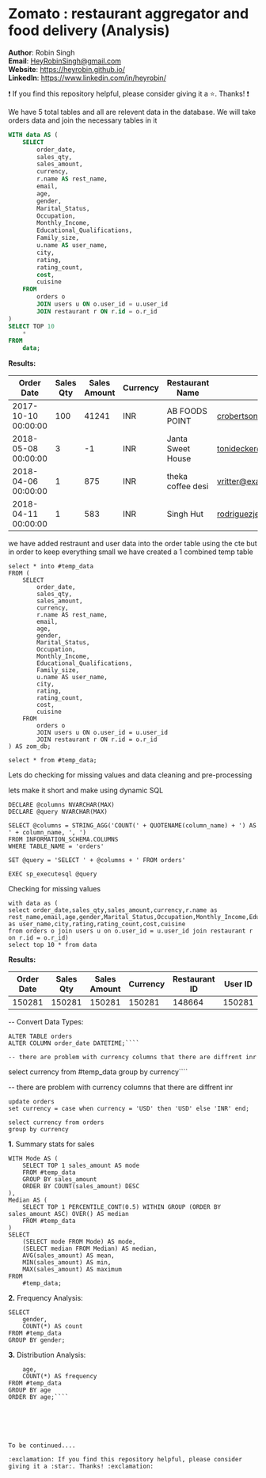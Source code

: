 # Zomato : restaurant aggregator and food delivery (Analysis)

**Author**: Robin Singh <br />
**Email**: HeyRobinSingh@gmail.com <br />
**Website**: https://heyrobin.github.io/ <br />
**LinkedIn**: https://www.linkedin.com/in/heyrobin/  <br />

:exclamation: If you find this repository helpful, please consider giving it a :star:. Thanks! :exclamation:


We have 5 total tables and all are relevent data in the database. We will take orders data and join the necessary tables in it

````sql
WITH data AS (
    SELECT 
        order_date,
        sales_qty,
        sales_amount,
        currency,
        r.name AS rest_name,
        email,
        age,
        gender,
        Marital_Status,
        Occupation,
        Monthly_Income,
        Educational_Qualifications,
        Family_size,
        u.name AS user_name,
        city,
        rating,
        rating_count,
        cost,
        cuisine 
    FROM 
        orders o 
        JOIN users u ON o.user_id = u.user_id 
        JOIN restaurant r ON r.id = o.r_id
)
SELECT TOP 10 
    * 
FROM 
    data;

````

**Results:**

| Order Date          | Sales Qty | Sales Amount | Currency | Restaurant Name            | Email                   | Age | Gender | Marital Status | Occupation    | Monthly Income   | Educational Qualifications | Family Size | User Name       | City   | Rating | Rating Count | Cost  | Cuisine                 |
|---------------------|-----------|--------------|----------|----------------------------|-------------------------|-----|--------|----------------|---------------|------------------|----------------------------|-------------|-----------------|--------|--------|--------------|-------|-------------------------|
| 2017-10-10 00:00:00 | 100       | 41241        | INR      | AB FOODS POINT             | crobertson@example.com | 27  | Male   | Married        | Self Employed | 25001 to 50000  | Graduate                   | 6           | Teresa Garcia   | Abohar | NULL   | Too Few Ratings | 200.00| Beverages,Pizzas        |
| 2018-05-08 00:00:00 | 3         | -1           | INR      | Janta Sweet House          | tonidecker@example.net | 23  | Male   | Single         | Student       | More than 50000 | Post Graduate              | 3           | Dana Reeves     | Abohar | 4.4    | 50+ ratings    | 200.00| Sweets,Bakery           |
| 2018-04-06 00:00:00 | 1         | 875          | INR      | theka coffee desi          | vritter@example.org    | 24  | Male   | Married        | Employee      | More than 50000 | Post Graduate              | 3           | Donald Anderson | Abohar | 3.8    | 100+ ratings   | 100.00| Beverages               |
| 2018-04-11 00:00:00 | 1         | 583          | INR      | Singh Hut                  | rodriguezjessica@example.net | 22 | Male   | Single         | Student       | Below Rs.10000  | Post Graduate              | 3           | Scott Cruz      | Abohar | 3.7    | 20+ ratings    | 250.00| Fast Food,Indian        |


we have added restraunt and user data into the order table using the cte but in order to keep everything small we have created a 1 combined temp table

````
select * into #temp_data
FROM (
    SELECT 
        order_date,
        sales_qty,
        sales_amount,
        currency,
        r.name AS rest_name,
        email,
        age,
        gender,
        Marital_Status,
        Occupation,
        Monthly_Income,
        Educational_Qualifications,
        Family_size,
        u.name AS user_name,
        city,
        rating,
        rating_count,
        cost,
        cuisine 
    FROM 
        orders o 
        JOIN users u ON o.user_id = u.user_id 
        JOIN restaurant r ON r.id = o.r_id
) AS zom_db;
````
````
select * from #temp_data;
````

Lets do checking for missing values and data cleaning and pre-processing

lets make it short and make using dynamic SQL
````
DECLARE @columns NVARCHAR(MAX)
DECLARE @query NVARCHAR(MAX)

SELECT @columns = STRING_AGG('COUNT(' + QUOTENAME(column_name) + ') AS ' + column_name, ', ')
FROM INFORMATION_SCHEMA.COLUMNS
WHERE TABLE_NAME = 'orders'

SET @query = 'SELECT ' + @columns + ' FROM orders'

EXEC sp_executesql @query
````




Checking for missing values 

````
with data as (
select order_date,sales_qty,sales_amount,currency,r.name as rest_name,email,age,gender,Marital_Status,Occupation,Monthly_Income,Educational_Qualifications,Family_size,u.name as user_name,city,rating,rating_count,cost,cuisine 
from orders o join users u on o.user_id = u.user_id join restaurant r on r.id = o.r_id)
select top 10 * from data 

````

**Results:**

| Order Date | Sales Qty | Sales Amount | Currency | Restaurant ID | User ID |
|------------|-----------|--------------|----------|---------------|---------|
|   150281   |   150281  |    150281    |   150281 |     148664    |  150281 |



-- Convert Data Types:

````
ALTER TABLE orders
ALTER COLUMN order_date DATETIME;````

-- there are problem with currency columns that there are diffrent inr 

````
select currency from #temp_data
group by currency````

-- there are problem with currency columns that there are diffrent inr 

````
update orders
set currency = case when currency = 'USD' then 'USD' else 'INR' end;

select currency from orders
group by currency
````

**1.**  Summary stats for sales

````
WITH Mode AS (
    SELECT TOP 1 sales_amount AS mode
    FROM #temp_data
    GROUP BY sales_amount
    ORDER BY COUNT(sales_amount) DESC
),
Median AS (
    SELECT TOP 1 PERCENTILE_CONT(0.5) WITHIN GROUP (ORDER BY sales_amount ASC) OVER() AS median
    FROM #temp_data
)
SELECT
    (SELECT mode FROM Mode) AS mode,
    (SELECT median FROM Median) AS median,
    AVG(sales_amount) AS mean,
    MIN(sales_amount) AS min,
    MAX(sales_amount) AS maximum
FROM
    #temp_data;

````

**2.**  Frequency Analysis:

````
SELECT 
    gender,
    COUNT(*) AS count
FROM #temp_data
GROUP BY gender;
````

**3.**  Distribution Analysis:
````SELECT 
    age,
    COUNT(*) AS frequency
FROM #temp_data
GROUP BY age
ORDER BY age;````






To be continued....

:exclamation: If you find this repository helpful, please consider giving it a :star:. Thanks! :exclamation:






